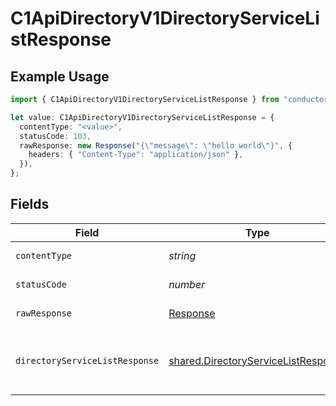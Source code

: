 # C1ApiDirectoryV1DirectoryServiceListResponse

## Example Usage

```typescript
import { C1ApiDirectoryV1DirectoryServiceListResponse } from "conductorone-sdk-typescript/sdk/models/operations";

let value: C1ApiDirectoryV1DirectoryServiceListResponse = {
  contentType: "<value>",
  statusCode: 103,
  rawResponse: new Response("{\"message\": \"hello world\"}", {
    headers: { "Content-Type": "application/json" },
  }),
};
```

## Fields

| Field                                                                                                  | Type                                                                                                   | Required                                                                                               | Description                                                                                            |
| ------------------------------------------------------------------------------------------------------ | ------------------------------------------------------------------------------------------------------ | ------------------------------------------------------------------------------------------------------ | ------------------------------------------------------------------------------------------------------ |
| `contentType`                                                                                          | *string*                                                                                               | :heavy_check_mark:                                                                                     | HTTP response content type for this operation                                                          |
| `statusCode`                                                                                           | *number*                                                                                               | :heavy_check_mark:                                                                                     | HTTP response status code for this operation                                                           |
| `rawResponse`                                                                                          | [Response](https://developer.mozilla.org/en-US/docs/Web/API/Response)                                  | :heavy_check_mark:                                                                                     | Raw HTTP response; suitable for custom response parsing                                                |
| `directoryServiceListResponse`                                                                         | [shared.DirectoryServiceListResponse](../../../sdk/models/shared/directoryservicelistresponse.md)      | :heavy_minus_sign:                                                                                     | The DirectoryServiceListResponse message contains a list of results and a nextPageToken if applicable. |
